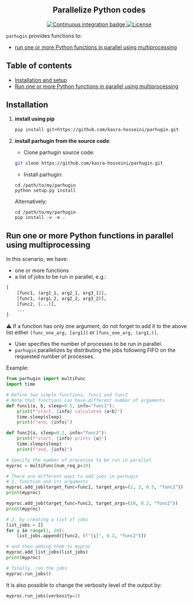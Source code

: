 <div align="center">
    <br>
    <h2>Parallelize Python codes</h2>
</div>

<p align="center">
    <a href="https://github.com/kasra-hosseini/parhugin/workflows/Continuous%20integration/badge.svg">
        <img alt="Continuous integration badge" src="https://github.com/kasra-hosseini/parhugin/workflows/Continuous%20integration/badge.svg">
    </a>
    <a href="https://github.com/kasra-hosseini/parhugin/blob/main/LICENSE">
        <img alt="License" src="https://img.shields.io/badge/License-MIT-yellow.svg">
    </a>
    <br/>
</p>

`parhugin` provides functions to:

- [run one or more Python functions in parallel using multiprocessing](#run-one-or-more-python-functions-in-parallel-using-multiprocessing)


Table of contents
-----------------

- [Installation and setup](#installation)
- [Run one or more Python functions in parallel using multiprocessing](#run-one-or-more-python-functions-in-parallel-using-multiprocessing)

## Installation

1. **install using pip**

    ```bash
    pip install git+https://github.com/kasra-hosseini/parhugin.git
    ```

2. **install parhugin from the source code**:

    * Clone parhugin source code:

    ```bash
    git clone https://github.com/kasra-hosseini/parhugin.git 
    ```

    * Install parhugin:

    ```
    cd /path/to/my/parhugin
    python setup.py install
    ```

    Alternatively:

    ```
    cd /path/to/my/parhugin
    pip install -v -e .
    ```

## Run one or more Python functions in parallel using multiprocessing 

In this scenario, we have:

- one or more functions
- a list of jobs to be run in parallel, e.g.: 
```python
[   
    [func1, (arg1_1, arg2_1, arg3_1)],
    [func1, (arg1_2, arg2_2, arg3_2)],  
    [func2, (...)],
    ...
] 
```
⚠️ If a function has only one argument, do not forget to add it to the above list either `[func_one_arg, [arg1]]` or `[func_one_arg, (arg1,)]`.

- User specifies the number of processes to be run in parallel.
- `parhugin` parallelizes by distributing the jobs following FIFO on the requested number of processes.

Example:

```python
from parhugin import multiFunc
import time

# Define two simple functions, func1 and func2 
# Note that functions can have different number of arguments
def func1(a, b, sleep=0.5, info="func1"): 
    print(f"start, {info} calculated {a+b}")
    time.sleep(sleep)
    print(f"end, {info}")

def func2(a, sleep=0.2, info="func2"): 
    print(f"start, {info} prints {a}")
    time.sleep(sleep)
    print(f"end, {info}")

# Specify the number of processes to be run in parallel
myproc = multiFunc(num_req_p=10)

# There are different ways to add jobs in parhugin
# 1. function and its arguments
myproc.add_job(target_func=func1, target_args=(2, 3, 0.5, "func1"))
print(myproc)

myproc.add_job(target_func=func2, target_args=(10, 0.2, "func2"))
print(myproc)

# 2. by creating a list of jobs
list_jobs = []
for i in range(1, 20):
    list_jobs.append([func2, (f"{i}", 0.2, "func2")])

# and then adding them to myproc
myproc.add_list_jobs(list_jobs)
print(myproc)

# finally, run the jobs
myproc.run_jobs()
```

It is also possible to change the verbosity level of the output by:

```python
myproc.run_jobs(verbosity=2)
```
